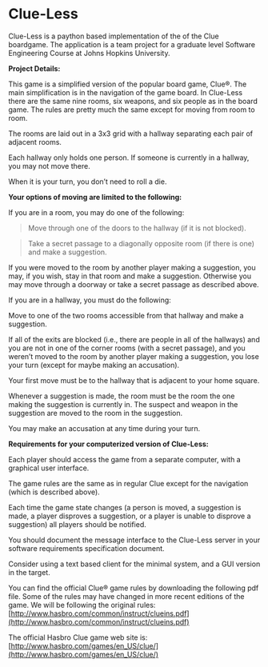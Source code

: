 Clue-Less
=========

Clue-Less is a paython based implementation of the of the Clue boardgame.
The application is a team project for a graduate level Software Engineering Course at Johns Hopkins University.

**Project Details:**


This game is a simplified version of the popular board game, Clue®. The main simplification is in the navigation of the game board. In Clue-Less there are the same nine rooms, six weapons, and six people as in the board game. The rules are pretty much the same except for moving from room to room.

The rooms are laid out in a 3x3 grid with a hallway separating each pair of adjacent rooms.

Each hallway only holds one person. If someone is currently in a hallway, you may not move there.

When it is your turn, you don’t need to roll a die.


**Your options of moving are limited to the following:**

If you are in a room, you may do one of the following:

  >Move through one of the doors to the hallway (if it is not blocked).

  >Take a secret passage to a diagonally opposite room (if there is one) and make a suggestion.

If you were moved to the room by another player making a suggestion, you may, if you wish, stay in that room and make a suggestion. Otherwise you may move through a doorway or take a secret passage as described above.

If you are in a hallway, you must do the following:

  Move to one of the two rooms accessible from that hallway and make a suggestion.

			
If all of the exits are blocked (i.e., there are people in all of the hallways) and you are not in one of the corner rooms (with a secret passage), and you weren’t moved to the room by another player making a suggestion, you lose your turn (except for maybe making an accusation).

Your first move must be to the hallway that is adjacent to your home square.

Whenever a suggestion is made, the room must be the room the one making the suggestion is currently in. The suspect and weapon in the suggestion are moved to the room in the suggestion.

You may make an accusation at any time during your turn.

**Requirements for your computerized version of Clue-Less:**

Each player should access the game from a separate computer, with a graphical user interface.

The game rules are the same as in regular Clue except for the navigation (which is described above).

Each time the game state changes (a person is moved, a suggestion is made, a player disproves a suggestion, or a player is unable to disprove a suggestion) all players should be notified.

You should document the message interface to the Clue-Less server in your software requirements specification document.

Consider using a text based client for the minimal system, and a GUI version in the target. 

You can find the official Clue® game rules by downloading the following pdf file. Some of the rules may have changed in more recent editions of the game. We will be following the original rules:
[http://www.hasbro.com/common/instruct/clueins.pdf](http://www.hasbro.com/common/instruct/clueins.pdf)

The official Hasbro Clue game web site is:
[http://www.hasbro.com/games/en_US/clue/](http://www.hasbro.com/games/en_US/clue/)

